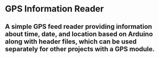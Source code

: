 # GPS Information Reader
## A simple GPS feed reader providing information about time, date, and location based on Arduino along with header files, which can be used separately for other projects with a GPS module.
